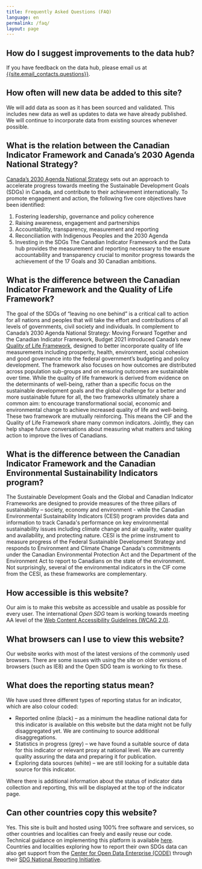 ```yaml
---
title: Frequently Asked Questions (FAQ)
language: en
permalink: /faq/
layout: page
---
```


## How do I suggest improvements to the data hub?

If you have feedback on the data hub, please email us at <a href="mailto:{{site.email_contacts.questions}}">{{site.email_contacts.questions}}</a>.


## How often will new data be added to this site?

We will add data as soon as it has been sourced and validated. This includes new data as well as updates to data we have already published. We will continue to incorporate data from existing sources whenever possible.


## What is the relation between the Canadian Indicator Framework and Canada’s 2030 Agenda National Strategy?

<a href="https://www.canada.ca/en/employment-social-development/programs/agenda-2030/moving-forward.html">Canada’s 2030 Agenda National Strategy</a> sets out an approach to accelerate progress towards meeting the Sustainable Development Goals (SDGs) in Canada, and contribute to their achievement internationally.
To promote engagement and action, the following five core objectives have been identified:  
1.	Fostering leadership, governance and policy coherence
2.	Raising awareness, engagement and partnerships
3.	Accountability, transparency, measurement and reporting
4.	Reconciliation with Indigenous Peoples and the 2030 Agenda
5.	Investing in the SDGs 
The Canadian Indicator Framework and the Data hub provides the measurement and reporting necessary to the ensure accountability and transparency crucial to monitor progress towards the achievement of the 17 Goals and 30 Canadian ambitions.  


## What is the difference between the Canadian Indicator Framework and the Quality of Life Framework?

The goal of the SDGs of “leaving no one behind” is a critical call to action for all nations and peoples that will take the effort and contributions of all levels of governments, civil society and individuals.  In complement to Canada’s 2030 Agenda National Strategy: Moving Forward Together and the Canadian Indicator Framework, Budget 2021 introduced Canada’s new <a href="https://www.budget.gc.ca/2021/report-rapport/anx4-en.html">Quality of Life Framework</a>, designed to better incorporate quality of life measurements including prosperity, health, environment, social cohesion and good governance into the federal government’s budgeting and policy development.  The framework also focuses on how outcomes are distributed across population sub-groups and on ensuring outcomes are sustainable over time.  While the quality of life framework is derived from evidence on the determinants of well-being, rather than a specific focus on the sustainable development goals and the global challenge for a better and more sustainable future for all, the two frameworks ultimately share a common aim: to encourage transformational social, economic and environmental change to achieve increased quality of life and well-being. These two framework are mutually reinforcing. This means the CIF and the Quality of Life Framework share many common indicators. Jointly, they can help shape future conversations about measuring what matters and taking action to improve the lives of Canadians.

## What is the difference between the Canadian Indicator Framework and the Canadian Environmental Sustainability Indicators program?

<p>The Sustainable Development Goals and the Global and Canadian Indicator Frameworks are designed to provide measures of the three pillars of sustainability – society, economy and environment - while the Canadian Environmental Sustainability Indicators (CESI) program provides data and information to track Canada's performance on key environmental sustainability issues including climate change and air quality, water quality and availability, and protecting nature. CESI is the prime instrument to measure progress of the Federal Sustainable Development Strategy and responds to Environment and Climate Change Canada's commitments under the Canadian Environmental Protection Act and the Department of the Environment Act to report to Canadians on the state of the environment.
<br>Not surprisingly, several of the environmental indicators in the CIF come from the CESI, as these frameworks are complementary.</p>


## How accessible is this website?

Our aim is to make this website as accessible and usable as possible for every user. The international <em>Open SDG</em> team is working towards meeting AA level of the [Web Content Accessibility Guidelines (WCAG 2.0)](https://www.w3.org/WAI/standards-guidelines/wcag/).


## What browsers can I use to view this website?

Our website works with most of the latest versions of the commonly used browsers. There are some issues with using the site on older versions of browsers (such as IE8) and the Open SDG team is working to fix these.


## What does the reporting status mean?

We have used three different types of reporting status for an indicator, which are also colour coded:

* Reported online (black) – as a minimum the headline national data for this indicator is available on this website but the data might not be fully disaggregated yet. We are continuing to source additional disaggregations.
* Statistics in progress (grey) – we have found a suitable source of data for this indicator or relevant proxy at national level. We are currently quality assuring the data and preparing it for publication.
* Exploring data sources (white) – we are still looking for a suitable data source for this indicator.

Where there is additional information about the status of indicator data collection and reporting, this will be displayed at the top of the indicator page.


## Can other countries copy this website?

Yes. This site is built and hosted using 100% free software and services, so other countries and localities can freely and easily reuse our code. Technical guidance on implementing this platform is available [here](https://open-sdg.readthedocs.io). Countries and localities exploring how to report their own SDGs data can also get support from the [Center for Open Data Enterprise (CODE)](http://www.opendataenterprise.org/) through their [SDG National Reporting Initiative](https://www.sdgreporting.org/).
